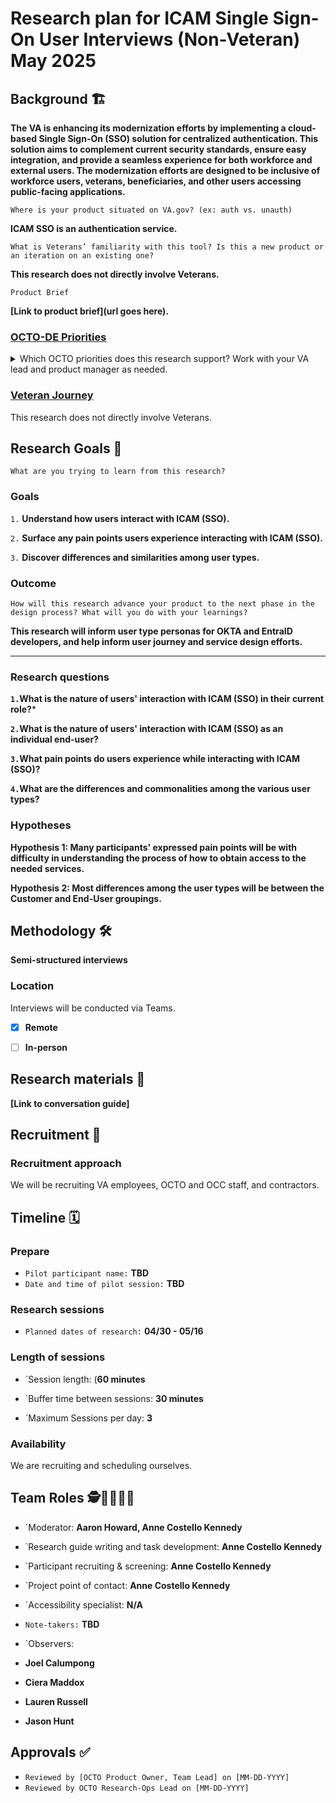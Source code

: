 # Research plan for ICAM Single Sign-On User Interviews (Non-Veteran) May 2025
## Background 🏗️

**The VA is enhancing its modernization efforts by implementing a cloud-based Single Sign-On (SSO) solution for centralized authentication. This solution aims to complement current security standards, ensure easy integration, and provide a seamless experience for both workforce and external users. The modernization efforts are designed to be inclusive of workforce users, veterans, beneficiaries, and other users accessing public-facing applications.**
  
`Where is your product situated on VA.gov? (ex: auth vs. unauth)`

**ICAM SSO is an authentication service.**
  
`What is Veterans’ familiarity with this tool? Is this a new product or an iteration on an existing one?`

**This research does not directly involve Veterans.**

`Product Brief`

**[Link to product brief](url goes here).**

</details>

### [OCTO-DE Priorities](https://github.com/department-of-veterans-affairs/va.gov-team/blob/master/strategy/OCTO-DE%20Priorities%202025.md) 

<details><summary>Which OCTO priorities does this research support? Work with your VA lead and product manager as needed. </summary>


`Objective 1:  VA’s digital experiences are the easiest and most efficient way to access VA health care and benefits.`  

> - **Key Result 1:** Improve satisfaction with our web and mobile products by 5 points.
> - **Key Result 3:** 100% of transactions received via our digital experiences are either processed correctly or we have notified the user of an error.

`Objective 2: OCTO’s platforms are the fastest, most efficient, and most secure way to deliver products at VA.`

> - **Key Result 1:** 100% of authentications to our systems and tools (both Veteran-facing and internal) occur using a secure credential.
> - **Key Result 2:** We have reduced the total error rates in our platforms by 50% compared to Q4 2024, towards a goal less than 1% per endpoint.
> - **Key Result 4:** Each of our platforms* and tools increase the number of non-OCTO built capabilities or non-OCTO users by 50%. (*excluding mobile)

`Objective 3: OCTO teammates are empowered with the knowledge and resources they need to make sustained impact.`

> - **Key Result 1:** Team members reporting more than a reasonable amount of stress is 5 points lower for each quarter in 2025 than it was in the corresponding quarter in 2024.
> - **Key Result 3:** 75% or more team members are confident they have the knowledge needed to make effective decisions.

`Objective 4: OCTO positively influences VA's ability to deliver software products and services faster, safer, and with higher quality.`

> - **Key Result 3:** Five or more non-OCTO teams have used SPRUCE to deliver high quality software.

</details>



### [Veteran Journey](https://github.com/department-of-veterans-affairs/va.gov-team/blob/master/platform/design/va-product-journey-maps/Veteran%20Journey%20Map.pdf)
	
This research does not directly involve Veterans.

## Research Goals 🥅	
`What are you trying to learn from this research?` 

### Goals

`1.` **Understand how users interact with ICAM (SSO).**

`2.` **Surface any pain points users experience interacting with ICAM (SSO).**

`3.` **Discover differences and similarities among user types.** 
  
### Outcome
`How will this research advance your product to the next phase in the design process? What will you do with your learnings?`


**This research will inform user type personas for OKTA and EntraID developers, and help inform user journey and service design efforts.** 

---

### Research questions

**`1.`What is the nature of users' interaction with ICAM (SSO) in their current role?***

**`2.`What is the nature of users' interaction with ICAM (SSO) as an individual end-user?**

**`3.`What pain points do users experience while interacting with ICAM (SSO)?**

**`4.`What are the differences and commonalities among the various user types?**


### Hypotheses


**Hypothesis 1: Many participants' expressed pain points will be with difficulty in understanding the process of how to obtain access to the needed services.** 

**Hypothesis 2: Most differences among the user types will be between the Customer and End-User groupings.** 

  
## Methodology  🛠️
**Semi-structured interviews**

### Location
Interviews will be conducted via Teams.

- [X] **Remote**
- [ ] **In-person**
      

## Research materials 📔


**[Link to conversation guide]** 
	

## Recruitment 🎯	


### Recruitment approach
We will be recruiting VA employees, OCTO and OCC staff, and contractors.

## Timeline 🗓️

### Prepare
- `Pilot participant name:` **TBD**
- `Date and time of pilot session:` **TBD** 

### Research sessions
- `Planned dates of research:` **04/30 - 05/16**

### Length of sessions
- `Session length: (**60 minutes**
  
- `Buffer time between sessions:  **30 minutes**
  
- `Maximum Sessions per day: **3**

### Availability
We are recruiting and scheduling ourselves.
  
## Team Roles  🕵️👩‍💻👩‍🔬

- `Moderator: **Aaron Howard, Anne Costello Kennedy**	
- `Research guide writing and task development: **Anne Costello Kennedy**		
- `Participant recruiting & screening:	**Anne Costello Kennedy**	
- `Project point of contact: **Anne Costello Kennedy**		
- `Accessibility specialist: **N/A**	
- `Note-takers:` **TBD**	
- `Observers:
  
- **Joel Calumpong**
- **Ciera Maddox**
- **Lauren Russell**
- **Jason Hunt**

## Approvals ✅
- `Reviewed by [OCTO Product Owner, Team Lead] on [MM-DD-YYYY]`
- `Reviewed by OCTO Research-Ops Lead on [MM-DD-YYYY]`
